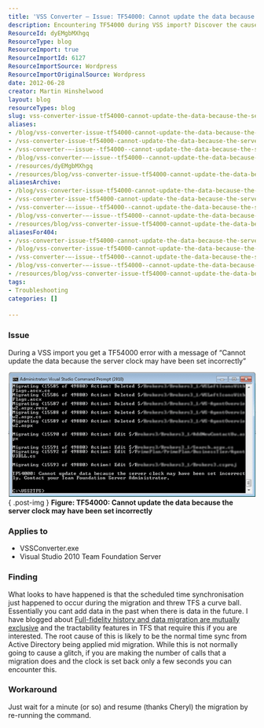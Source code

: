 ```yaml
---
title: 'VSS Converter – Issue: TF54000: Cannot update the data because the server clock may have been set incorrectly'
description: Encountering TF54000 during VSS import? Discover the cause and a simple workaround to resolve the server clock issue for a smooth migration process.
ResourceId: dyEMgbMXhgq
ResourceType: blog
ResourceImport: true
ResourceImportId: 6127
ResourceImportSource: Wordpress
ResourceImportOriginalSource: Wordpress
date: 2012-06-28
creator: Martin Hinshelwood
layout: blog
resourceTypes: blog
slug: vss-converter-issue-tf54000-cannot-update-the-data-because-the-server-clock-may-have-been-set-incorrectly
aliases:
- /blog/vss-converter-issue-tf54000-cannot-update-the-data-because-the-server-clock-may-have-been-set-incorrectly
- /vss-converter-issue-tf54000-cannot-update-the-data-because-the-server-clock-may-have-been-set-incorrectly
- /vss-converter-–-issue--tf54000--cannot-update-the-data-because-the-server-clock-may-have-been-set-incorrectly
- /blog/vss-converter-–-issue--tf54000--cannot-update-the-data-because-the-server-clock-may-have-been-set-incorrectly
- /resources/dyEMgbMXhgq
- /resources/blog/vss-converter-issue-tf54000-cannot-update-the-data-because-the-server-clock-may-have-been-set-incorrectly
aliasesArchive:
- /blog/vss-converter-issue-tf54000-cannot-update-the-data-because-the-server-clock-may-have-been-set-incorrectly
- /vss-converter-issue-tf54000-cannot-update-the-data-because-the-server-clock-may-have-been-set-incorrectly
- /vss-converter-–-issue--tf54000--cannot-update-the-data-because-the-server-clock-may-have-been-set-incorrectly
- /blog/vss-converter-–-issue--tf54000--cannot-update-the-data-because-the-server-clock-may-have-been-set-incorrectly
- /resources/blog/vss-converter-issue-tf54000-cannot-update-the-data-because-the-server-clock-may-have-been-set-incorrectly
aliasesFor404:
- /vss-converter-issue-tf54000-cannot-update-the-data-because-the-server-clock-may-have-been-set-incorrectly
- /blog/vss-converter-issue-tf54000-cannot-update-the-data-because-the-server-clock-may-have-been-set-incorrectly
- /vss-converter-–-issue--tf54000--cannot-update-the-data-because-the-server-clock-may-have-been-set-incorrectly
- /blog/vss-converter-–-issue--tf54000--cannot-update-the-data-because-the-server-clock-may-have-been-set-incorrectly
- /resources/blog/vss-converter-issue-tf54000-cannot-update-the-data-because-the-server-clock-may-have-been-set-incorrectly
tags:
- Troubleshooting
categories: []

---
```

### Issue

During a VSS import you get a TF54000 error with a message of “Cannot update the data because the server clock may have been set incorrectly”

[![image](images/image_thumb63-1-1.png "image")](http://blog.hinshelwood.com/files/2012/06/image81.png)  
{ .post-img }
**Figure: TF54000: Cannot update the data because the server clock may have been set incorrectly**

### Applies to

- VSSConverter.exe
- Visual Studio 2010 Team Foundation Server

### Finding

What looks to have happened is that the scheduled time synchronisation just happened to occur during the migration and threw TFS a curve ball. Essentially you cant add data in the past when there is data in the future. I have blogged about [Full-fidelity history and data migration are mutually exclusive](http://blog.hinshelwood.com/full-fidelity-history-and-data-migration-are-mutually-exclusive/) and the tractability features in TFS that require this if you are interested. The root cause of this is likely to be the normal time sync from Active Directory being applied mid migration. While this is not normally going to cause a glitch, if you are making the number of calls that a migration does and the clock is set back only a few seconds you can encounter this.

### Workaround

Just wait for a minute (or so) and resume (thanks Cheryl) the migration by re-running the command.
